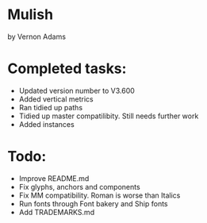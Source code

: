 # Mulish
by Vernon Adams

# Completed tasks:
- Updated version number to V3.600
- Added vertical metrics
- Ran tidied up paths
- Tidied up master compatilibity. Still needs further work
- Added instances

# Todo:
- Improve README.md
- Fix glyphs, anchors and components
- Fix MM compatibility. Roman is worse than Italics
- Run fonts through Font bakery and Ship fonts
- Add TRADEMARKS.md